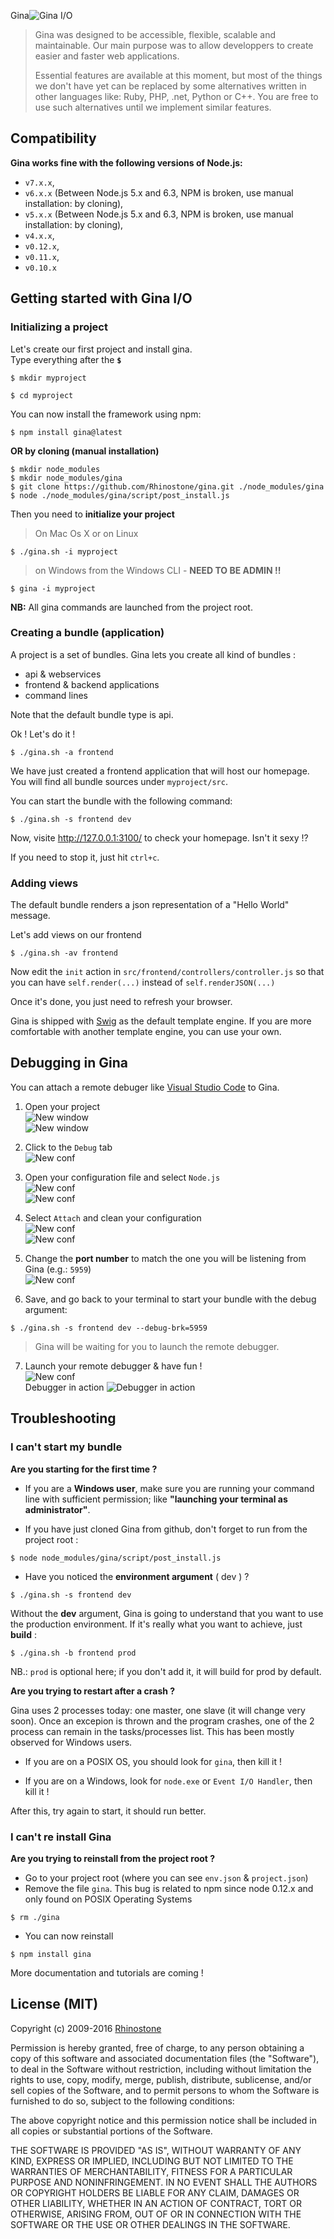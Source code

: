  Gina![Gina I/O](https://raw.githubusercontent.com/Rhinostone/gina/master/core/asset/img/favicon-16x16.png)   

>  Gina was designed to be accessible, flexible, scalable and maintainable. Our main purpose was to allow developpers to create easier and faster web applications.
>  
> Essential features are available at this moment, but most of the things we don't have yet can be replaced by some alternatives written in other languages like: Ruby, PHP, .net, Python or C++. You are free to use such alternatives until we implement similar features.   



## Compatibility

__Gina works fine with the following versions of Node.js:__
- `v7.x.x`,
- `v6.x.x` (Between Node.js 5.x and 6.3, NPM is broken, use manual installation: by cloning),
- `v5.x.x` (Between Node.js 5.x and 6.3, NPM is broken, use manual installation: by cloning),
- `v4.x.x`,
- `v0.12.x`, 
- `v0.11.x`,
- `v0.10.x`


## Getting started with Gina I/O

### Initializing a project
Let's create our first project and install gina.   
Type everything after the __`$`__

``` tty
$ mkdir myproject
```

``` tty
$ cd myproject
```

You can now install the framework using npm:

```  tty
$ npm install gina@latest
```
**OR by cloning (manual installation)**
```tty
$ mkdir node_modules
$ mkdir node_modules/gina
$ git clone https://github.com/Rhinostone/gina.git ./node_modules/gina
$ node ./node_modules/gina/script/post_install.js
```

Then you need to __initialize your project__

> On Mac Os X or on Linux

```  tty
$ ./gina.sh -i myproject
```

> on Windows from the Windows CLI - __NEED TO BE ADMIN !!__

```  tty
$ gina -i myproject
```


__NB:__ All gina commands are launched from the project root.

### Creating a bundle (application)

A project is a set of bundles. Gina lets you create all kind of bundles :
* api & webservices
* frontend & backend applications
* command lines

Note that the default bundle type is api.

Ok ! Let's do it !

``` tty
$ ./gina.sh -a frontend
```

We have just created a frontend application that will host our homepage.
You will find all bundle sources under `myproject/src`.

You can start the bundle with the following command:

```tty
$ ./gina.sh -s frontend dev
```
Now, visite http://127.0.0.1:3100/  to check your homepage.
Isn't it sexy !?

If you need to stop it, just hit `ctrl+c`.


### Adding views

The default bundle renders a json representation of a "Hello World" message.

Let's add views on our frontend

```tty
$ ./gina.sh -av frontend
```
Now edit the `init` action in `src/frontend/controllers/controller.js` so that you can have `self.render(...)` instead of `self.renderJSON(...)`

Once it's done, you just need to refresh your browser.

Gina is shipped with [Swig](http://paularmstrong.github.io/swig/docs/api/) as the default template engine. If you are more comfortable with another template engine, you can use your own.

## Debugging in Gina

You can attach a remote debuger like [Visual Studio Code](https://code.visualstudio.com/Download) to Gina.

1. Open your project   
![New window](./documentation/img/debug-new1.png)   
![New window](./documentation/img/debug-new2.png)   
2. Click to the `Debug` tab   
![New conf](./documentation/img/debug-conf1.png)   
3. Open your configuration file and select `Node.js`   
![New conf](./documentation/img/debug-conf2.png)   
![New conf](./documentation/img/debug-conf3.png)   
4. Select `Attach` and clean your configuration   
![New conf](./documentation/img/debug-conf4.png)   
![New conf](./documentation/img/debug-conf5.png)   
5. Change the __port number__ to match the one you will be listening from Gina (e.g.: `5959`)   
![New conf](./documentation/img/debug-conf6.png)   

6. Save, and go back to your terminal to start your bundle with the debug argument:
```tty 
$ ./gina.sh -s frontend dev --debug-brk=5959
```
> Gina will be waiting for you to launch the remote debugger.

7. Launch your remote debugger & have fun !   
![New conf](./documentation/img/debug-conf7.png)   
	Debugger in action
    ![Debugger in action](./documentation/img/debug-start.png)   

## Troubleshooting

### I can't start my bundle

__Are you starting for the first time ?__

- If you are a __Windows user__, make sure you are running your command line with sufficient permission; like __"launching your terminal as administrator"__.


- If you have just cloned Gina from github, don't forget to run from the project root :
```tty
$ node node_modules/gina/script/post_install.js
```

- Have you noticed the __environment argument__ ( dev ) ?
``` tty
$ ./gina.sh -s frontend dev
```
Without the __dev__ argument, Gina is going to understand that you want to use the production environment. If it's really what you want to achieve, just __build__ :
```tty
$ ./gina.sh -b frontend prod
```
NB.: `prod` is optional here; if you don't add it, it will build for prod by default.


__Are you trying to restart after a crash ?__

Gina uses 2 processes today: one master, one slave (it will change very soon). Once an excepion is thrown and the program crashes, one of the 2 process can remain in the tasks/processes list.
This has been mostly observed for Windows users.

- If you are on a POSIX OS, you should look for `gina`, then kill it !

- If you are on a Windows, look for `node.exe` or  `Event I/O Handler`, then kill it !

After this, try again to start, it should run better.

### I can't re install Gina

__Are you trying to reinstall from the project root ?__

- Go to your project root (where you can see `env.json` & `project.json`)
- Remove the file `gina`. This bug is related to npm since node 0.12.x and only found on POSIX Operating Systems
``` tty
$ rm ./gina
```
- You can now reinstall
``` tty
$ npm install gina
```


More documentation and tutorials are coming !


## License (MIT)

Copyright (c) 2009-2016 [Rhinostone](http://www.rhinostone.com/)

Permission is hereby granted, free of charge, to any person obtaining a copy
of this software and associated documentation files (the "Software"), to deal
in the Software without restriction, including without limitation the rights
to use, copy, modify, merge, publish, distribute, sublicense, and/or sell
copies of the Software, and to permit persons to whom the Software is furnished
to do so, subject to the following conditions:

The above copyright notice and this permission notice shall be included in all
copies or substantial portions of the Software.

THE SOFTWARE IS PROVIDED "AS IS", WITHOUT WARRANTY OF ANY KIND, EXPRESS OR
IMPLIED, INCLUDING BUT NOT LIMITED TO THE WARRANTIES OF MERCHANTABILITY,
FITNESS FOR A PARTICULAR PURPOSE AND NONINFRINGEMENT. IN NO EVENT SHALL THE
AUTHORS OR COPYRIGHT HOLDERS BE LIABLE FOR ANY CLAIM, DAMAGES OR OTHER
LIABILITY, WHETHER IN AN ACTION OF CONTRACT, TORT OR OTHERWISE, ARISING FROM,
OUT OF OR IN CONNECTION WITH THE SOFTWARE OR THE USE OR OTHER DEALINGS IN
THE SOFTWARE.